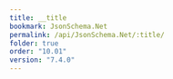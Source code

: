 ```yaml
---
title: __title
bookmark: JsonSchema.Net
permalink: /api/JsonSchema.Net/:title/
folder: true
order: "10.01"
version: "7.4.0"
---
```

